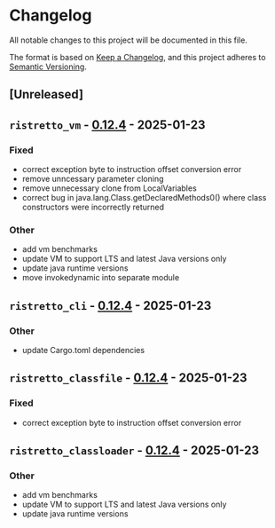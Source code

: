 # Changelog

All notable changes to this project will be documented in this file.

The format is based on [Keep a Changelog](https://keepachangelog.com/en/1.0.0/),
and this project adheres to [Semantic Versioning](https://semver.org/spec/v2.0.0.html).

## [Unreleased]

## `ristretto_vm` - [0.12.4](https://github.com/theseus-rs/ristretto/compare/ristretto_vm-v0.12.3...ristretto_vm-v0.12.4) - 2025-01-23

### Fixed
- correct exception byte to instruction offset conversion error
- remove unncessary parameter cloning
- remove unnecessary clone from LocalVariables
- correct bug in java.lang.Class.getDeclaredMethods0() where class constructors were incorrectly returned

### Other
- add vm benchmarks
- update VM to support LTS and latest Java versions only
- update java runtime versions
- move invokedynamic into separate module

## `ristretto_cli` - [0.12.4](https://github.com/theseus-rs/ristretto/compare/ristretto_cli-v0.12.3...ristretto_cli-v0.12.4) - 2025-01-23

### Other
- update Cargo.toml dependencies

## `ristretto_classfile` - [0.12.4](https://github.com/theseus-rs/ristretto/compare/ristretto_classfile-v0.12.3...ristretto_classfile-v0.12.4) - 2025-01-23

### Fixed
- correct exception byte to instruction offset conversion error

## `ristretto_classloader` - [0.12.4](https://github.com/theseus-rs/ristretto/compare/ristretto_classloader-v0.12.3...ristretto_classloader-v0.12.4) - 2025-01-23

### Other
- add vm benchmarks
- update VM to support LTS and latest Java versions only
- update java runtime versions
